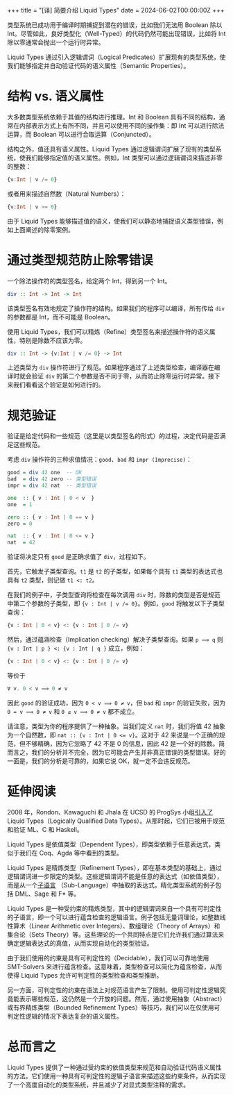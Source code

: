 +++
title = "[译] 简要介绍 Liquid Types"
date = 2024-06-02T00:00:00Z
+++

类型系统已成功用于编译时期捕捉到潜在的错误，比如我们无法用 Boolean 除以 Int。尽管如此，良好类型化（Well-Typed）的代码仍然可能出现错误，比如将 Int 除以零通常会抛出一个运行时异常。

Liquid Types 通过引入逻辑谓词（Logical Predicates）扩展现有的类型系统，使我们能够指定并自动验证代码的语义属性（Semantic Properties）。

# 结构 vs. 语义属性

大多数类型系统依赖于其值的结构进行推理。Int 和 Boolean 具有不同的结构，通常在内部表示方式上有所不同，并且可以使用不同的操作集：即 Int 可以进行除法运算，而 Boolean 可以进行合取运算（Conjuncted）。

结构之外，值还具有语义属性。Liquid Types 通过逻辑谓词扩展了现有的类型系统，使我们能够指定值的语义属性。例如，Int 类型可以通过逻辑谓词来描述非零的整数：

```haskell
{v:Int | v /= 0}
```

或者用来描述自然数（Natural Numbers）：

```haskell
{v:Int | v >= 0}
```

由于 Liquid Types 能够描述值的语义，使我们可以静态地捕捉语义类型错误，例如上面阐述的除零案例。

# 通过类型规范防止除零错误

一个除法操作符的类型签名，给定两个 Int，得到另一个 Int。

```haskell
div :: Int -> Int -> Int
```

该类型签名有效地规定了操作符的结构。如果我们的程序可以编译，所有传给 `div` 的参数都是 Int，而不可能是 Boolean。

使用 Liquid Types，我们可以精炼（Refine）类型签名来描述操作符的语义属性，特别是除数不应该为零。

```haskell
div :: Int -> {v:Int | v /= 0} -> Int
```

上述类型为 `div` 操作符进行了规范。如果程序通过了上述类型检查，编译器在编译时就会验证 `div` 的第二个参数是否不同于零，从而防止除零运行时异常。接下来我们看看这个验证是如何进行的。

# 规范验证

验证是给定代码和一些规范（这里是以类型签名的形式）的过程，决定代码是否满足这些规范。

考虑 `div` 操作符的三种求值情况：`good`、`bad` 和 `impr (Imprecise)`：

```haskell
good = div 42 one  -- OK
bad  = div 42 zero -- 类型错误
impr = div 42 nat  -- 类型错误

one  :: { v : Int | 0 < v  }
one  = 1

zero :: { v : Int | 0 == v }
zero = 0

nat  :: { v : Int | 0 <= v }
nat  = 42
```

验证将决定只有 `good` 是正确求值了 `div`，过程如下。

首先，它触发子类型查询。`t1` 是 `t2` 的子类型，如果每个具有 `t1` 类型的表达式也具有 `t2` 类型，则记做 `t1 <: t2`。

在我们的例子中，子类型查询将检查在每次调用 `div` 时，除数的类型是否是规范中第二个参数的子类型，即 `{v : Int | v /= 0}`。例如，`good` 将触发以下子类型查询：

```haskell
{v : Int | 0 < v} <: {v : Int | 0 /= v}
```

然后，通过蕴涵检查（Implication checking）解决子类型查询。如果 `p ⟹ q` 则 `{v : Int | p } <: {v : Int | q }` 成立，例如：

```haskell
{v : Int | 0 < v} <: {v : Int | 0 /= v}
```
等价于

```haskell
∀ v. 0 < v ⟹ 0 ≠ v
```

因此 `good` 的验证成功，因为 `0 < v ⟹ 0 ≠ v`，但 `bad` 和 `impr` 的验证失败，因为 `0 = v ⟹ 0 ≠ v` 和 `0 ≤ v ⟹ 0 ≠ v` 都不成立。

请注意，类型为你的程序提供了一种抽象。当我们定义 `nat` 时，我们将值 42 抽象为一个自然数，即 `nat :: {v : Int | 0 <= v}`。这对于 42 来说是一个正确的规范，但不够精确，因为它忽略了 42 不是 0 的信息，因此 42 是一个好的除数。简而言之，我们的分析并不完全，因为它可能会产生并非真正错误的类型错误。好的一面是，我们的分析是可靠的，如果它说 OK，就一定不会违反规范。

# 延伸阅读

2008 年，Rondon、Kawaguchi 和 Jhala 在 UCSD 的 ProgSys 小组[引入了](https://goto.ucsd.edu/~rjhala/liquid/liquid_types.pdf) Liquid Types（Logically Qualified Data Types）。从那时起，它们已被用于规范和验证 ML、C 和 Haskell。

Liquid Types 是依值类型（Dependent Types），即类型依赖于任意表达式，类似于我们在 Coq、Agda 等中看到的类型。

Liquid Types 是精炼类型（Refinement Types），即在基本类型的基础上，通过逻辑谓词进一步限定的类型。这些逻辑谓词不能是任意的表达式（如依值类型），而是从一个[子语言](https://en.wikipedia.org/wiki/Sublanguage) （Sub-Language）中抽取的表达式。精化类型系统的例子包括 DML、Sage 和 F* 等。

Liquid Types 是一种受约束的精炼类型，其中的逻辑谓词来自一个具有可判定性的子语言，即一个可以进行蕴含检查的逻辑语言。例子包括无量词理论，如整数线性算术（Linear Arithmetic over Integers）、数组理论（Theory of Arrays）和集合论（Sets Theory）等。这些理论的一个共同特点是它们允许我们通过算法来确定逻辑表达式的真值，从而实现自动化的类型验证。

由于我们使用的约束是具有可判定性的（Decidable），我们可以可靠地使用 SMT-Solvers 来进行蕴含检查。这意味着，类型检查可以简化为蕴含检查，从而使得 Liquid Types 允许可判定性的类型检查和类型推断。

另一方面，可判定性的约束在语法上对规范语言产生了限制。使用可判定性逻辑究竟能表示哪些规范，这仍然是一个开放的问题。然而，通过使用抽象（Abstract）或有界精炼类型（Bounded Refinement Types）等技巧，我们可以在仅使用可判定性逻辑的情况下表达复杂的语义属性。

# 总而言之

Liquid Types 提供了一种通过受约束的依值类型来规范和自动验证代码语义属性的方法。它们使用一种具有可判定性的逻辑子语言来描述这些约束条件，从而实现了一个高度自动化的类型系统，并且减少了对显式类型注释的需求。